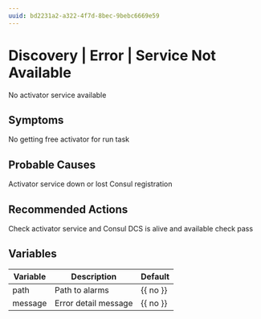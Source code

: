 ```yaml
---
uuid: bd2231a2-a322-4f7d-8bec-9bebc6669e59
---
```

# Discovery | Error | Service Not Available

No activator service available

## Symptoms

No getting free activator for run task

## Probable Causes

Activator service down or lost Consul registration

## Recommended Actions

Check activator service and Consul DCS is alive and available check pass

## Variables

Variable | Description | Default
--- | --- | ---
path | Path to alarms | {{ no }}
message | Error detail message | {{ no }}

